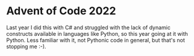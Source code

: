 # Advent of Code 2022

Last year I did this with C# and struggled with the lack of dynamic constructs available in languages like Python, so this year going at it with Python. Less familiar with it, not Pythonic code in general, but that's not stopping me :-).
